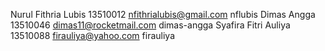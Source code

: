 Nurul Fithria Lubis 13510012 nfithrialubis@gmail.com nflubis
Dimas Angga 13510046 dimas11@rocketmail.com dimas-angga
Syafira Fitri Auliya 13510088 firauliya@yahoo.com firauliya
